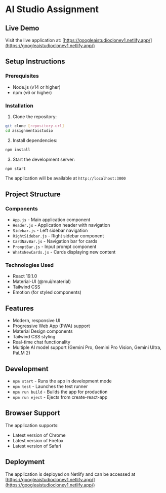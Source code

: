 # AI Studio Assignment


## Live Demo
Visit the live application at: [https://googleaistudioclonev1.netlify.app/](https://googleaistudioclonev1.netlify.app/)

## Setup Instructions

### Prerequisites
- Node.js (v14 or higher)
- npm (v6 or higher)

### Installation
1. Clone the repository:
```bash
git clone [repository-url]
cd assignmentaistudio
```

2. Install dependencies:
```bash
npm install
```

3. Start the development server:
```bash
npm start
```

The application will be available at `http://localhost:3000`

## Project Structure

### Components
- `App.js` - Main application component
- `Header.js` - Application header with navigation
- `Sidebar.js` - Left sidebar navigation
- `RightSidebar.js` - Right sidebar component
- `CardNavBar.js` - Navigation bar for cards
- `PromptBar.js` - Input prompt component
- `WhatsNewCards.js` - Cards displaying new content

### Technologies Used
- React 19.1.0
- Material-UI (@mui/material)
- Tailwind CSS
- Emotion (for styled components)

## Features
- Modern, responsive UI
- Progressive Web App (PWA) support
- Material Design components
- Tailwind CSS styling
- Real-time chat functionality
- Multiple AI model support (Gemini Pro, Gemini Pro Vision, Gemini Ultra, PaLM 2)

## Development
- `npm start` - Runs the app in development mode
- `npm test` - Launches the test runner
- `npm run build` - Builds the app for production
- `npm run eject` - Ejects from create-react-app

## Browser Support
The application supports:
- Latest version of Chrome
- Latest version of Firefox
- Latest version of Safari

## Deployment
The application is deployed on Netlify and can be accessed at [https://googleaistudioclonev1.netlify.app/](https://googleaistudioclonev1.netlify.app/)